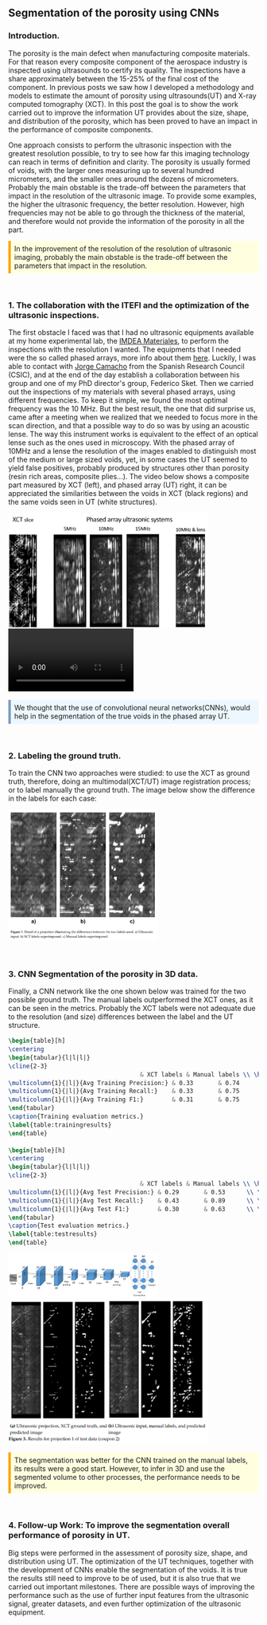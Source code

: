 ## Segmentation of the porosity using CNNs
### Introduction. 
The porosity is the main defect when manufacturing composite materials. For that reason every composite component of the aerospace industry is inspected using ultrasounds to certify its quality. The inspections have a share approximately between the 15-25% of the final cost of the component. In previous posts we saw how I developed a methodology and models to estimate the amount of porosity using ultrasounds(UT) and X-ray computed tomography (XCT). In this post the goal is to show the work carried out to improve the information UT provides about the size, shape, and distribution of the porosity, which has been proved to have an impact in the performance of composite components.

One approach consists to perform the ultrasonic inspection with the greatest resolution possible, to try to see how far this imaging technology can reach in terms of definition and clarity. The porosity is usually formed of voids, with the larger ones measuring up to several hundred micrometers, and the smaller ones around the dozens of micrometers. Probably the main obstable is the trade-off between the parameters that impact in the resolution of the ultrasonic image. To provide some examples, the higher the ultrasonic frequency, the better resolution. However, high frequencies may not be able to go through the thickness of the material, and therefore would not provide the information of the porosity in all the part.  

<div style="background-color: LightYellow; border-color: LightYellow; border-left: 5px solid Orange; padding: 0.5em;">    In the improvement of the resolution of the resolution of ultrasonic imaging, probably the main obstable is the trade-off between the parameters that impact in the resolution.
</div>

&nbsp;
### 1. The collaboration with the ITEFI and the optimization of the ultrasonic inspections.
The first obstacle I faced was that I had no ultrasonic equipments available at my home experimental lab, the [IMDEA Materiales](https://materials.imdea.org/), to perform the inspections with the resolution I wanted. The equipments that I needed were the so called phased arrays, more info about them [here](https://www.olympus-ims.com/en/ndt-tutorials/phased-array/). Luckily, I was able to contact with [Jorge Camacho](https://www.itefi.csic.es/en/staff/camacho-sosa-dias-jorge) from the Spanish Research Council (CSIC), and at the end of the day establish a collaboration between his group and one of my PhD director's group, Federico Sket. Then we carried out the inspections of my materials with several phased arrays, using different frequencies. To keep it simple, we found the most optimal frequency was the 10 MHz. But the best result, the one that did surprise us, came after a meeting when we realized that we needed to focus more in the scan direction, and that a possible way to do so was by using an acoustic lense. The way this instrument works is equivalent to the effect of an optical lense such as the ones used in microscopy. With the phased array of 10MHz and a lense the resolution of the images enabled to distinguish most of the medium or large sized voids, yet, in some cases the UT seemed to yield false positives, probably produced by structures other than porosity (resin rich areas, composite plies...). The video below shows a composite part measured by XCT (left), and phased array (UT) right, it can be appreciated the similarities between the voids in XCT (black regions) and the same voids seen in UT (white structures).

<img src="images/P3_imgs/Optimization_UT.png?raw=true"
        width="80%" /> 
<video src="images/P3_imgs/XCT_PA_Comparison_portfolio_edited.mp4" controls="controls" style="width: 50%;"> </video> 
 
<div style="background-color: #EDF7FF; border-color: #7C9DBF; border-left: 5px solid #7C9DBF; padding: 0.5em;">   We thought that the use of convolutional neural networks(CNNs), would help in the segmentation of the true voids in the phased array UT.
</div>

&nbsp;
### 2. Labeling the ground truth.
To train the CNN two approaches were studied: to use the XCT as ground truth, therefore, doing an multimodal(XCT/UT) image registration process; or to label manually the ground truth. The image below show the difference in the labels for each case:  

<img src="images/P3_imgs/Manual_labels_VS_XCT_labels.png?raw=true"
        width="60%" /> 

&nbsp;
### 3. CNN Segmentation of the porosity in 3D data.
Finally, a CNN network like the one shown below was trained for the two possible ground truth. The manual labels outperformed the XCT ones, as it can be seen in the metrics. Probably the XCT labels were not adequate due to the resolution (and size) differences between the label and the UT structure.

```Latex
\begin{table}[h]
\centering
\begin{tabular}{l|l|l|}
\cline{2-3}
                                     & XCT labels & Manual labels \\ \hline
\multicolumn{1}{|l|}{Avg Training Precision:} & 0.33       & 0.74      \\ \hline
\multicolumn{1}{|l|}{Avg Training Recall:}    & 0.33       & 0.75      \\ \hline
\multicolumn{1}{|l|}{Avg Training F1:}        & 0.31       & 0.75      \\ \hline
\end{tabular}
\caption{Training evaluation metrics.}
\label{table:trainingresults}
\end{table}

\begin{table}[h]
\centering
\begin{tabular}{l|l|l|}
\cline{2-3}
                                     & XCT labels & Manual labels \\ \hline
\multicolumn{1}{|l|}{Avg Test Precision:} & 0.29       & 0.53      \\ \hline
\multicolumn{1}{|l|}{Avg Test Recall:}    & 0.43       & 0.89      \\ \hline
\multicolumn{1}{|l|}{Avg Test F1:}        & 0.30       & 0.63      \\ \hline
\end{tabular}
\caption{Test evaluation metrics.}
\label{table:testresults}
\end{table}
```

<img src="images/P3_imgs/CNN_struct.png?raw=true"
        width="60%" />
<img src="images/P3_imgs/Segmentation_results.png?raw=true"
        width="80%" />

<div style="background-color: LightYellow; border-color: LightYellow; border-left: 5px solid Orange; padding: 0.5em;"> The segmentation was better for the CNN trained on the manual labels, its results were a good start. However, to infer in 3D and use the segmented volume to other processes, the performance needs to be improved.
</div>

&nbsp;
### 4. Follow-up Work: To improve the segmentation overall performance of porosity in UT.

Big steps were performed in the assessment of porosity size, shape, and distribution using UT. The optimization of the UT techniques, together with the development of CNNs enable the segmentation of the voids. It is true the results still need to improve to be of used, but it is also true that we carried out important milestones. There are possible ways of improving the performance such as the use of further input features from the ultrasonic signal, greater datasets, and even further optimization of the ultrasonic equipment. 
